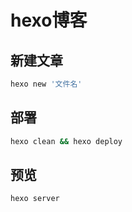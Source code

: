 # hexo博客

## 新建文章
```bash
hexo new '文件名'
```

## 部署
```bash
hexo clean && hexo deploy
```

## 预览
```bash
hexo server
```